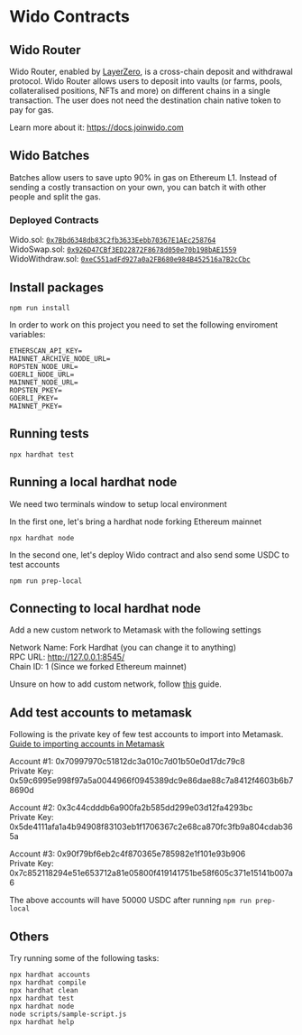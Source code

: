 # Wido Contracts

## Wido Router
Wido Router, enabled by [LayerZero](https://layerzero.network/), is a cross-chain deposit and withdrawal protocol. Wido Router allows users to deposit into vaults (or farms, pools, collateralised positions, NFTs and more) on different chains in a single transaction. The user does not need the destination chain native token to pay for gas.

Learn more about it: https://docs.joinwido.com

## Wido Batches
Batches allow users to save upto 90% in gas on Ethereum L1. Instead of sending a costly transaction on your own, you can batch it with other people and split the gas.

### Deployed Contracts
Wido.sol: [`0x7Bbd6348db83C2fb3633Eebb70367E1AEc258764`](https://etherscan.io/address/0x7Bbd6348db83C2fb3633Eebb70367E1AEc258764)  
WidoSwap.sol: [`0x926D47CBf3ED22872F8678d050e70b198bAE1559`](https://etherscan.io/address/0x926d47cbf3ed22872f8678d050e70b198bae1559)
WidoWithdraw.sol: [`0xeC551adFd927a0a2FB680e984B452516a7B2cCbc`](https://etherscan.io/address/0xeC551adFd927a0a2FB680e984B452516a7B2cCbc)

## Install packages
```shell
npm run install
```
In order to work on this project you need to set the following enviroment variables:

```
ETHERSCAN_API_KEY=
MAINNET_ARCHIVE_NODE_URL=
ROPSTEN_NODE_URL=
GOERLI_NODE_URL=
MAINNET_NODE_URL=
ROPSTEN_PKEY=
GOERLI_PKEY=
MAINNET_PKEY=
```

## Running tests
```shell
npx hardhat test
```

## Running a local hardhat node
We need two terminals window to setup local environment

In the first one, let's bring a hardhat node forking Ethereum mainnet
```shell
npx hardhat node
```

In the second one, let's deploy Wido contract and also send some USDC to test accounts
```shell
npm run prep-local
```

## Connecting to local hardhat node
Add a new custom network to Metamask with the following settings

Network Name: Fork Hardhat (you can change it to anything)  
RPC URL: http://127.0.0.1:8545/  
Chain ID: 1 (Since we forked Ethereum mainnet)  

Unsure on how to add custom network, follow [this](https://metamask.zendesk.com/hc/en-us/articles/360043227612-How-to-add-a-custom-network-RPC) guide.


## Add test accounts to metamask
Following is the private key of few test accounts to import into Metamask. [Guide to importing accounts in Metamask](https://metamask.zendesk.com/hc/en-us/articles/360015489331-How-to-import-an-Account)

Account #1: 0x70997970c51812dc3a010c7d01b50e0d17dc79c8  
Private Key: 0x59c6995e998f97a5a0044966f0945389dc9e86dae88c7a8412f4603b6b78690d

Account #2: 0x3c44cdddb6a900fa2b585dd299e03d12fa4293bc  
Private Key: 0x5de4111afa1a4b94908f83103eb1f1706367c2e68ca870fc3fb9a804cdab365a

Account #3: 0x90f79bf6eb2c4f870365e785982e1f101e93b906  
Private Key: 0x7c852118294e51e653712a81e05800f419141751be58f605c371e15141b007a6

The above accounts will have 50000 USDC after running `npm run prep-local`


## Others
Try running some of the following tasks:

```shell
npx hardhat accounts
npx hardhat compile
npx hardhat clean
npx hardhat test
npx hardhat node
node scripts/sample-script.js
npx hardhat help
```
